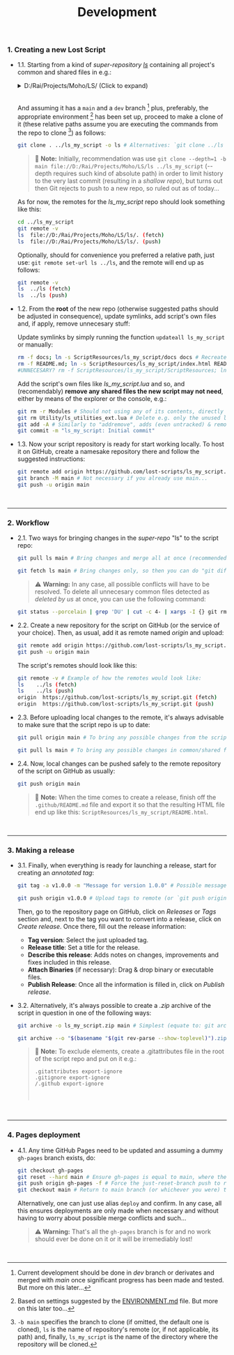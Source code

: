 <h1 align="center">Development</h1><br>

### 1\. Creating a new Lost Script

* 1.1\. Starting from a kind of _super-repository_ _[ls][1]_ containing all project's common and shared files in e.g.:
 	<br>
	<details>
		<summary>D:/Rai/Projects/Moho/LS/ (Click to expand)</summary>

		📂ls
		│   .gitattributes
		│   .gitignore
		│   README.md
		│
		├───📂.git
		│
		├───📂docs
		│   │   index.htm
		│   └───📂assets
		│           README_icon.png
		│           README_logo.png
		│           README_overview_001.png
		│
		├───📂Menu
		│   │   ls_separator.lua
		│   │
		│   └───📂- Lost Scripts
		│           ls_webpage.lua
		│
		├───📂Modules
		│       ls_gui.lua
		│       ls_modules.lua
		│
		├───📂ScriptResources
		│   └───📂ls
		│           logo.png
		│
		├───📂Tool
		│       _tool_list_ls.txt
		│
		└───📂Utility
				ls_utilities.lua
	</details>
	<br>

	And assuming it has a `main` and a `dev` branch [^1] plus, preferably, the appropriate environment [^2] has been set up, proceed to make a clone of it (these relative paths assume you are executing the commands from the repo to clone [^3]) as follows:

	```bash
	git clone . ../ls_my_script -o ls # Alternatives: `git clone ../ls ../ls_my_script -o ls` or `git clone -b <branch> . ../ls_my_script -o ls` (for cloning another branch than default/main). The `-o ls` is for directly renaming the remote `origin` to `ls`
	```

	> :memo: **Note:** Initially, recommendation was use `git clone --depth=1 -b main file://D:/Rai/Projects/Moho/LS/ls ../ls_my_script` (--depth requires such kind of absolute path) in order to limit history to the very last commit (resulting in a _shallow repo_), but turns out then Git rejects to push to a new repo, so ruled out as of today...

	As for now, the remotes for the _ls_my_script_ repo should look something like this:

	```bash
	cd ../ls_my_script
	git remote -v
	ls  file://D:/Rai/Projects/Moho/LS/ls/. (fetch)
	ls  file://D:/Rai/Projects/Moho/LS/ls/. (push)
	```

	Optionally, should for convenience you preferred a relative path, just use: `git remote set-url ls ../ls`, and the remote will end up as follows:

	```bash
	git remote -v
	ls  ../ls (fetch)
	ls  ../ls (push)
	```

* 1.2\. From the **root** of the new repo (otherwise suggested paths should be adjusted in consequence), update symlinks, add script's own files and, if apply, remove unnecesary stuff:

	Update symlinks by simply running the function `updateall ls_my_script` or manually:

	```bash
	rm -f docs; ln -s ScriptResources/ls_my_script/docs docs # Recreate "docs" symlink, also by the function `updatedocs ls_my_script (or delete it and from CMD: mklink /d docs ScriptResources\ls_my_script\docs)
	rm -f README.md; ln -s ScriptResources/ls_my_script/index.html README.md # Recreate "README.md" symlink, also by the function `updatereadme ls_my_script (or delete it and from CMD: mklink README.md ScriptResources\ls_my_script\docs\index.html)
	#UNNECESARY? rm -f ScriptResources/ls_my_script/ScriptResources; ln -s ../../ScriptResources ScriptResources/ls/ScriptResources # Recreate "ScriptResources" symlink, also by the function `updatesr ls_my_script (or delete it and from CMD: mklink /d ScriptResources\ls_my_script\ScriptResources ..\..\ScriptResources)
 	```
 
	Add the script's own files like _ls_my_script.lua_ and so, and (recomendably) **remove any shared files the new script may not need**, either by means of the explorer or the console, e.g.:

 	```bash
	git rm -r Modules # Should not using any of its contents, directly delete "Modules" folder
	git rm Utility/ls_utilities_ext.lua # Delete e.g. only the unused ls_utilities_ext.lua
	git add -A # Similarly to "addremove", adds (even untracked) & removes files (if necessary, use: git add -u instead to add only deleted files)
	git commit -m "ls_my_script: Initial commit"
	```

* 1.3\. Now your script repository is ready for start working locally. To host it on GitHub, create a namesake repository there and follow the suggested instructions:

	```bash
	git remote add origin https://github.com/lost-scripts/ls_my_script.git
	git branch -M main # Not necessary if you already use main...
	git push -u origin main
	```

<br>

---

### 2\. Workflow

* 2.1\. Two ways for bringing changes in the _super-repo_ "ls" to the script repo:

	```bash
	git pull ls main # Bring changes and merge all at once (recommended)
	```
	```bash
	git fetch ls main # Bring changes only, so then you can do "git diff ...ls/main" (or git diff ..ls/main file-name) to see changes before doing "git merge ls main"
	```

	> :warning: **Warning:** In any case, all possible conflicts will have to be resolved. To delete all unnecesary common files detected as _deleted by us_ at once, you can use the following command:

	```bash
	git status --porcelain | grep 'DU' | cut -c 4- | xargs -I {} git rm {} # Or its alias: grdu
	```

* 2.2\. Create a new repository for the script on GitHub (or the service of your choice). Then, as usual, add it as remote named _origin_ and upload:

	```bash
	git remote add origin https://github.com/lost-scripts/ls_my_script.git
	git push -u origin main
	```

	The script's remotes should look like this:

	```bash
	git remote -v # Example of how the remotes would look like:
	ls    ../ls (fetch)
	ls    ../ls (push)
	origin  https://github.com/lost-scripts/ls_my_script.git (fetch)
	origin  https://github.com/lost-scripts/ls_my_script.git (push)
	```

* 2.3\. Before uploading local changes to the remote, it's always advisable to make sure that the script repo is up to date:

	```bash
	git pull origin main # To bring any possible changes from the script repo on GitHub
	```

	```bash
	git pull ls main # To bring any possible changes in common/shared files from an up-to-date local super-repo "ls"
	```

* 2.4\. Now, local changes can be pushed safely to the remote repository of the script on GitHub as usually:

	```bash
	git push origin main
	```

	> :memo: **Note:** When the time comes to create a release, finish off the `.github/README.md` file and export it so that the resulting HTML file end up like this: `ScriptResources/ls_my_script/README.html`.

<br>

---

### 3\. Making a release

* 3.1\. Finally, when everything is ready for launching a release, start for creating an _annotated tag_:

	```bash
	git tag -a v1.0.0 -m "Message for version 1.0.0" # Possible messages: Initial release, Bug fixes and feature X, etc.)
	```
	```bash
	git push origin v1.0.0 # Upload tags to remote (or `git push origin --tags` for uploading all unuploaded tags)
	```

	Then, go to the repository page on GitHub, click on _Releases_ or _Tags_ section and, next to the tag you want to convert into a release, click on _Create release_. Once there, fill out the release information:

	- **Tag version**: Select the just uploaded tag.
	- **Release title**: Set a title for the release.
	- **Describe this release**: Adds notes on changes, improvements and fixes included in this release.
	- **Attach Binaries** (if necessary): Drag & drop binary or executable files.
	- **Publish Release**: Once all the information is filled in, click on _Publish release_.

* 3.2\. Alternatively, it's always possible to create a _.zip_ archive of the script in question in one of the following ways:

	```bash
	git archive -o ls_my_script.zip main # Simplest (equate to: git archive --format zip --output ls_my_script.zip main)
	```
	```bash
	git archive --o "$(basename "$(git rev-parse --show-toplevel)").zip" main # Or the more advanced (with smart folder creation, autoname & alias prone e.g. garc): p mkdir -p _releases && git archive -o _releases/$(basename "$(git rev-parse --show-toplevel)").zip main
	```

	> :memo: **Note:** To exclude elements, create a .gitattributes file in the root of the script repo and put on it e.g.:
	>```
	>.gitattributes export-ignore
	>.gitignore export-ignore
	>/.github export-ignore
	>```
	><br>

<br>

---

### 4\. Pages deployment

* 4.1\. Any time GitHub Pages need to be updated and assuming a dummy `gh-pages` branch exists, do:

	```bash
	git checkout gh-pages
	git reset --hard main # Ensure gh-pages is equal to main, where the real changes should be, to ease things along
	git push origin gh-pages -f # Force the just-reset-branch push to remote
	git checkout main # Return to main branch (or whichever you were) to avoid start working on gh-pages by mistake!
	```

	Alternatively, one can just use alias `deploy` and confirm. In any case, all this ensures deployments are only made when necessary and without having to worry about possible merge conflicts and such...

	> :warning: **Warning:** That's all the `gh-pages` branch is for and no work should ever be done on it or it will be irremediably lost!

<br>

[^1]: Current development should be done in _dev_ branch or derivates and merged with _main_ once significant progress has been made and tested. But more on this later...

[^2]: Based on settings suggested by the [ENVIRONMENT.md](./DEVELOPMENT.md) file. But more on this later too...

[^3]: `-b main` specifies the branch to clone (if omitted, the default one is cloned), `ls` is the name of repository's remote (or, if not applicable, its path) and, finally, `ls_my_script` is the name of the directory where the repository will be cloned.

[1]: <https://github.com/lost-scripts/ls> 'Go to "ls" super-repository on GitHub'
